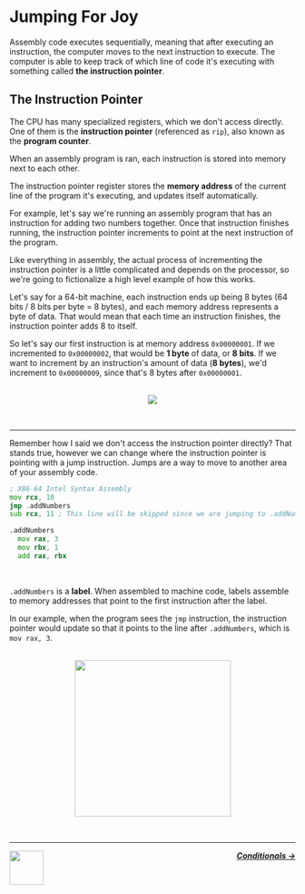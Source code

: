 # Jumping For Joy

Assembly code executes sequentially, meaning that after executing an instruction, the computer moves to the next instruction to execute. The computer is able to keep track of which line of code it's executing with something called **the instruction pointer**.

## The Instruction Pointer

The CPU has many specialized registers, which we don't access directly. One of them is the **instruction pointer** (referenced as `rip`), also known as the **program counter**.

When an assembly program is ran, each instruction is stored into memory next to each other.

The instruction pointer register stores the **memory address** of the current line of the program it's executing, and updates itself automatically.

For example, let's say we're running an assembly program that has an instruction for adding two numbers together. Once that instruction finishes running, the instruction pointer increments to point at the next instruction of the program.

Like everything in assembly, the actual process of incrementing the instruction pointer is a little complicated and depends on the processor, so we're going to fictionalize a high level example of how this works.

Let's say for a  64-bit machine, each instruction ends up being 8 bytes (64 bits / 8 bits per byte = 8 bytes), and each memory address represents a byte of data. That would mean that each time an instruction finishes, the instruction pointer adds 8 to itself.

So let's say our first instruction is at memory address `0x00000001`. If we incremented to `0x00000002`, that would be **1 byte** of data, or **8 bits**. If we want to increment by an instruction's amount of data (**8 bytes**), we'd increment to `0x00000009`, since that's 8 bytes after `0x00000001`.

<p align="center">
  <br />
  <img src="https://cloud-qhibd7tkn-hack-club-bot.vercel.app/0instructionpointer.png">
</p>
<br />

---

Remember how I said we don't access the instruction pointer directly? That stands true, however we can change where the instruction pointer is pointing with a jump instruction. Jumps are a way to move to another area of your assembly code.

```asm
; X86-64 Intel Syntax Assembly
mov rcx, 10
jmp .addNumbers
sub rcx, 11 ; This line will be skipped since we are jumping to .addNumbers

.addNumbers
  mov rax, 3
  mov rbx, 1
  add rax, rbx
```

<br />

`.addNumbers` is a **label**. When assembled to machine code, labels assemble to memory addresses that point to the first instruction after the label.

In our example, when the program sees the `jmp` instruction, the instruction pointer would update so that it points to the line after `.addNumbers`, which is `mov rax, 3`.

<p align="center">
  <br />
  <img height="275" src="https://cloud-jmw8d12wr-hack-club-bot.vercel.app/0jmp.png">
</p>

<br />

---

<a href="/guide/writing-code/instructions/math.md">
  <picture>
    <source media="(prefers-color-scheme: dark)" srcset="https://cloud-5aq8uo1rv-hack-club-bot.vercel.app/0backd.png">
    <img align="left" width="60" src="https://cloud-5v3nvbscw-hack-club-bot.vercel.app/0backl.png" />
  </picture>
</a>

<p align="right">
  <em>
    <b>
      <a href="/guide/writing-code/instructions/conditionals.md">
        Conditionals →
      </a>
    </b>
  </em>
</p>

